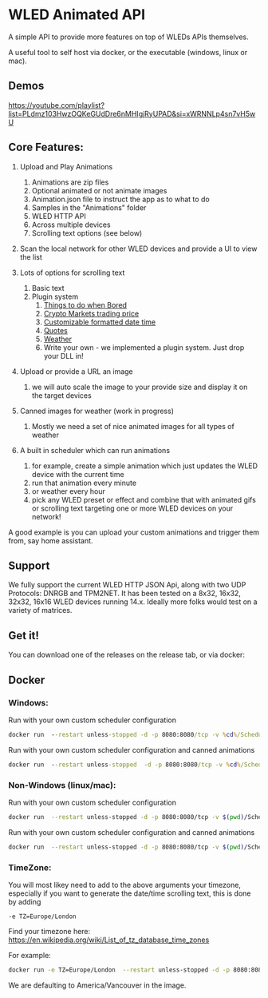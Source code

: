 # WLED Animated API

A simple API to provide more features on top of WLEDs APIs themselves.

A useful tool to self host via docker, or the executable (windows, linux or mac).  

## Demos
https://youtube.com/playlist?list=PLdmz103HwzOQKeGUdDre6nMHIgjRyUPAD&si=xWRNNLp4sn7vH5wU



## Core Features:

1. Upload and Play Animations
	1. Animations are zip files
	1. Optional animated or not animate images
	1. Animation.json file to instruct the app as to what to do
	1. Samples in the "Animations" folder
	1. WLED HTTP API 
	1. Across multiple devices
	1. Scrolling text options (see below)

2. Scan the local network for other WLED devices and provide a UI to view the list

3. Lots of options for scrolling text
	1. Basic text
	1. Plugin system
		1. [Things to do when Bored]()
		1. [Crypto Markets trading price](https://youtube.com/shorts/akgyh8ZLbqE?si=7CibZ1xyk1kBUBAW)
		1. [Customizable formatted date time](https://youtube.com/shorts/ngPygW_XpbI?si=xkq6Gq4V81VrTEXD)
		1. [Quotes](https://youtube.com/shorts/x73_-OVXjjI?si=KiuSWRdG9IEos_Xo)
   		1. [Weather](https://youtube.com/shorts/K3KJeIrk0qM?si=uLeiZKgxX6nGDImm)
		1. Write your own - we implemented a plugin system.  Just drop your DLL in!

4. Upload or provide a URL an image
	1. we will auto scale the image to your provide size and display it on the target devices

5. Canned images for weather (work in progress)
	1. Mostly we need a set of nice animated images for all types of weather

6. A built in scheduler which can run animations
	1. for example, create a simple animation which just updates the WLED device with the current time
	1. run that animation every minute
	1. or weather every hour
	1. pick any WLED preset or effect and combine that with animated gifs or scrolling text targeting one or more WLED devices on your network!

A good example is you can upload your custom animations and trigger them from, say home assistant.


## Support
We fully support the current WLED HTTP JSON Api, along with two UDP Protocols: DNRGB and TPM2NET.  It has been tested on a 8x32, 16x32, 32x32, 16x16 WLED devices running 14.x. Ideally more folks would test on a variety of matrices.  


## Get it!

You can download one of the releases on the release tab, or via docker:

## Docker

### Windows:


Run with your own custom scheduler configuration

```cmd
docker run  --restart unless-stopped -d -p 8080:8080/tcp -v %cd%/Schedule.json:/app/Schedule.json --name wledanimateapi robchartier/wledanimateapi
```

Run with your own custom scheduler configuration and canned animations

```cmd
docker run  --restart unless-stopped  -d -p 8080:8080/tcp -v %cd%/Schedule.json:/app/Schedule.json -v %cd%/Animations:/app/Animations  --name wledanimateapi robchartier/wledanimateapi
````

### Non-Windows (linux/mac):

Run with your own custom scheduler configuration

```bash
docker run  --restart unless-stopped -d -p 8080:8080/tcp -v $(pwd)/Schedule.json:/app/Schedule.json --name wledanimateapi robchartier/wledanimateapi
```

Run with your own custom scheduler configuration and canned animations
```bash
docker run  --restart unless-stopped -d -p 8080:8080/tcp -v $(pwd)/Schedule.json:/app/Schedule.json -v $(pwd)/Animations:/app/Animations --name wledanimateapi robchartier/wledanimateapi
```

### TimeZone:
You will most likey need to add to the above arguments your timezone, especially if you want to generate the date/time scrolling text, this is done by adding

```
-e TZ=Europe/London

```

Find your timezone here: https://en.wikipedia.org/wiki/List_of_tz_database_time_zones

For example:
```bash
docker run -e TZ=Europe/London  --restart unless-stopped -d -p 8080:8080/tcp -v $(pwd)/Schedule.json:/app/Schedule.json -v $(pwd)/Animations:/app/Animations --name wledanimateapi robchartier/wledanimateapi
```

We are defaulting to America/Vancouver in the image.

